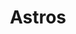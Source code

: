 ---
title: Astros
crosslinks:
- tmsbmeta
- baseball
- reddit_stream
- MLBStreams
- player
- TexasRangers
- NYYankees
- youtubot
- modnews
- MassdropBot
- BJLG
- thewestwing
- nfl
- livven
- azdiamondbacks
- Torontobluejays
- tampabayrays
- Atlanta
- MFWFiers
- '2013'
---